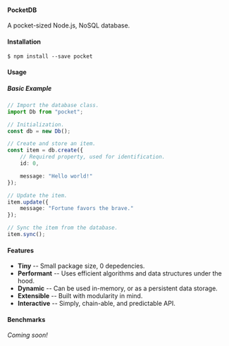 #### PocketDB

A pocket-sized Node.js, NoSQL database.

#### Installation

```shell
$ npm install --save pocket
```

#### Usage

##### Basic Example
```ts
// Import the database class.
import Db from "pocket";

// Initialization.
const db = new Db();

// Create and store an item.
const item = db.create({
    // Required property, used for identification.
    id: 0,

    message: "Hello world!"
});

// Update the item.
item.update({
    message: "Fortune favors the brave."
});

// Sync the item from the database.
item.sync();
```

#### Features

* **Tiny** -- Small package size, 0 depedencies.
* **Performant** -- Uses efficient algorithms and data structures under the hood.
* **Dynamic** -- Can be used in-memory, or as a persistent data storage.
* **Extensible** -- Built with modularity in mind.
* **Interactive** -- Simply, chain-able, and predictable API.

#### Benchmarks

*Coming soon!*
